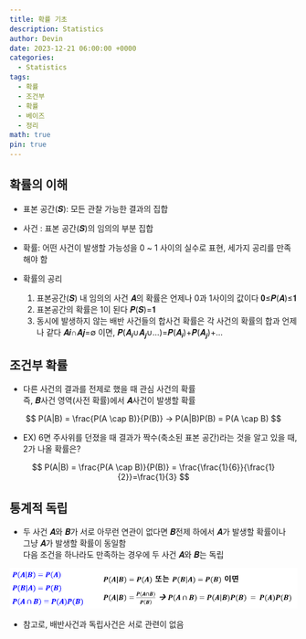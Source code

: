 ```yaml
---
title: 확률 기초
description: Statistics
author: Devin
date: 2023-12-21 06:00:00 +0000
categories:
  - Statistics
tags:
  - 확률
  - 조건부
  - 확률
  - 베이즈
  - 정리
math: true
pin: true
---
```


## 확률의 이해

- 표본 공간(𝑺): 모든 관찰 가능한 결과의 집합
- 사건 : 표본 공간(𝑺)의 임의의 부분 집합
- 확률: 어떤 사건이 발생할 가능성을 0 ~ 1 사이의 실수로 표현, 세가지 공리를 만족해야 함

- 확률의 공리
  1. 표본공간(𝑺) 내 임의의 사건 𝑨의 확률은 언제나 0과 1사이의 값이다
      𝟎≤𝑷(𝑨)≤𝟏
  2. 표본공간의 확률은 1이 된다
      𝑷(𝑺)=𝟏
  3. 동시에 발생하지 않는 배반 사건들의 합사건 확률은 각 사건의 확률의 합과 언제나 같다
      𝑨𝒊∩𝑨𝒋=∅ 이면, 
      𝑷(𝑨<sub>𝒊</sub>∪𝑨<sub>𝒋</sub>∪…)=𝑷(𝑨<sub>𝒊</sub>)+𝑷(𝑨<sub>𝒋</sub>)+…


## 조건부 확률

- 다른 사건의 결과를 전제로 했을 때 관심 사건의 확률<br>
  즉, 𝑩사건 영역(사전 확률)에서 𝑨사건이 발생할 확률 
  
$$
P(A|B) = \frac{P(A \cap B)}{P(B)}  →  P(A|B)P(B) = P(A \cap B)
$$
  
- EX) 6면 주사위를 던졌을 때 결과가 짝수(축소된 표본 공간)라는 것을 알고 있을 때, 2가 나올 확률은?

$$
P(A|B) = \frac{P(A \cap B)}{P(B)} = \frac{\frac{1}{6}}{\frac{1}{2}}=\frac{1}{3}
$$

## 통계적 독립

- 두 사건 𝑨와 𝑩가 서로 아무런 연관이 없다면 𝑩전제 하에서 𝑨가 발생할 확률이나<br>
  그냥 𝑨가 발생할 확률이 동일함<br>
  다음 조건을 하나라도 만족하는 경우에 두 사건 𝑨와 𝑩는 독립

![ss](/commons/statistics3.png)


- 참고로, 배반사건과 독립사건은 서로 관련이 없음
